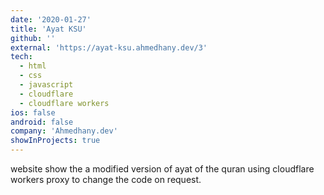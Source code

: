 ```yaml
---
date: '2020-01-27'
title: 'Ayat KSU'
github: ''
external: 'https://ayat-ksu.ahmedhany.dev/3'
tech:
  - html
  - css
  - javascript
  - cloudflare
  - cloudflare workers
ios: false
android: false
company: 'Ahmedhany.dev'
showInProjects: true
---
```


website show the a modified version of ayat of the quran using cloudflare workers proxy to change the code on request.
